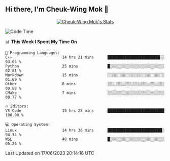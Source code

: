 ## Hi there, I'm Cheuk-Wing Mok 👋

<!--
**mozro0327/mozro0327** is a ✨ _special_ ✨ repository because its `README.md` (this file) appears on your GitHub profile.

Here are some ideas to get you started:

- 🔭 I’m currently working on ...
- 🌱 I’m currently learning ...
- 👯 I’m looking to collaborate on ...
- 🤔 I’m looking for help with ...
- 💬 Ask me about ...
- 📫 How to reach me: ...
- 😄 Pronouns: ...
- ⚡ Fun fact: ...
-->

<p align="center">
  <a href="https://github.com/mozro0327" class="rich-diff-level-one">
    <img src="https://github-readme-stats.vercel.app/api?username=mozro0327&title_color=333&text_color=777" alt="Cheuk-Wing Mok's Stats" >
    <!-- &hide=issues
    <img src="https://github-readme-stats.vercel.app/api?username=mozro0327&hide=issues&title_color=333&text_color=777" alt="Cheuk-Wing Mok's Stats" >
    -->
  </a>
</p>

<!--START_SECTION:waka-->
![Code Time](http://img.shields.io/badge/Code%20Time-1%2C648%20hrs%2055%20mins-blue)

📊 **This Week I Spent My Time On** 

```text
💬 Programming Languages: 
C++                      14 hrs 21 mins      ███████████████████████░░   93.05 % 
Python                   25 mins             █░░░░░░░░░░░░░░░░░░░░░░░░   02.81 % 
Markdown                 15 mins             ░░░░░░░░░░░░░░░░░░░░░░░░░   01.69 % 
Other                    8 mins              ░░░░░░░░░░░░░░░░░░░░░░░░░   00.88 % 
CMake                    7 mins              ░░░░░░░░░░░░░░░░░░░░░░░░░   00.77 % 

🔥 Editors: 
VS Code                  15 hrs 25 mins      █████████████████████████   100.00 % 

💻 Operating System: 
Linux                    14 hrs 36 mins      ████████████████████████░   94.74 % 
WSL                      48 mins             █░░░░░░░░░░░░░░░░░░░░░░░░   05.26 % 
```


 Last Updated on 17/06/2023 20:14:16 UTC
<!--END_SECTION:waka-->
